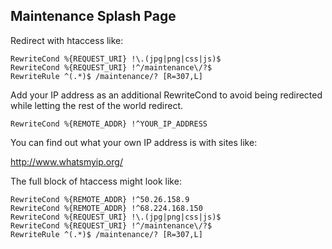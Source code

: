 Maintenance Splash Page
-----------------------

Redirect with htaccess like:

```
RewriteCond %{REQUEST_URI} !\.(jpg|png|css|js)$
RewriteCond %{REQUEST_URI} !^/maintenance\/?$
RewriteRule ^(.*)$ /maintenance/? [R=307,L]
```

Add your IP address as an additional RewriteCond to avoid being redirected while letting the rest of the world redirect.

```
RewriteCond %{REMOTE_ADDR} !^YOUR_IP_ADDRESS
```

You can find out what your own IP address is with sites like:

http://www.whatsmyip.org/

The full block of htaccess might look like:

```
RewriteCond %{REMOTE_ADDR} !^50.26.158.9
RewriteCond %{REMOTE_ADDR} !^68.224.168.150
RewriteCond %{REQUEST_URI} !\.(jpg|png|css|js)$
RewriteCond %{REQUEST_URI} !^/maintenance\/?$
RewriteRule ^(.*)$ /maintenance/? [R=307,L]
```
